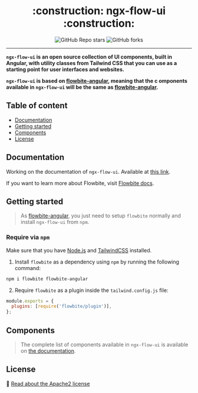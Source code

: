<!-- @format -->

<div align="center">
  <h1>:construction: ngx-flow-ui :construction:</h1>
  <img alt="GitHub Repo stars" src="https://img.shields.io/github/stars/mgremy/ngx-flow-ui?style=flat&label=Repo stars">
  <img alt="GitHub forks" src="https://img.shields.io/github/forks/mgremy/ngx-flow-ui?style=flat&label=Repo forks">
</div>

---

**`ngx-flow-ui` is an open source collection of UI components, built in Angular, with utility classes from Tailwind CSS that you can use as a starting point for user interfaces and websites.**

**`ngx-flow-ui` is based on [flowbite-angular](https://github.com/themesberg/flowbite-angular), meaning that the c omponents available in `ngx-flow-ui` will be the same as [flowbite-angular](https://github.com/themesberg/flowbite-angular).**

## Table of content

- [Documentation](#documentation)
- [Getting started](#getting-started)
- [Components](#components)
- [License](#license)

## Documentation

Working on the documentation of `ngx-flow-ui`. Available at [this link](https://mgremy.github.io/ngx-flow-ui).

If you want to learn more about Flowbite, visit [Flowbite docs](https://flowbite.com/docs/getting-started/introduction).

## Getting started

> As [flowbite-angular](https://github.com/themesberg/flowbite-angular), you just need to setup `flowbite` normally and install `ngx-flow-ui` from `npm`.

### Require via `npm`

Make sure that you have [Node.js](https://nodejs.org/en) and [TailwindCSS](https://tailwindcss.com) installed.

1. Install `flowbite` as a dependency using `npm` by running the following command:

```bash
npm i flowbite flowbite-angular
```

2. Require `flowbite` as a plugin inside the `tailwind.config.js` file:

```javascript
module.exports = {
  plugins: [require('flowbite/plugin')],
};
```

## Components

> The complete list of components available in `ngx-flow-ui` is available on [the documentation](https://mgremy.github.io/ngx-flow-ui/components).

## License

:bookmark_tabs: [Read about the Apache2 license](https://www.apache.org/licenses/LICENSE-2.0)
